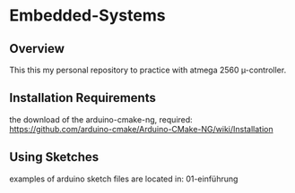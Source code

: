 # Embedded-Systems

## Overview

This this my personal repository to practice with
atmega 2560 µ-controller.

## Installation Requirements

the download of the arduino-cmake-ng, required:
https://github.com/arduino-cmake/Arduino-CMake-NG/wiki/Installation

## Using Sketches

examples of arduino sketch files are located in: 01-einführung